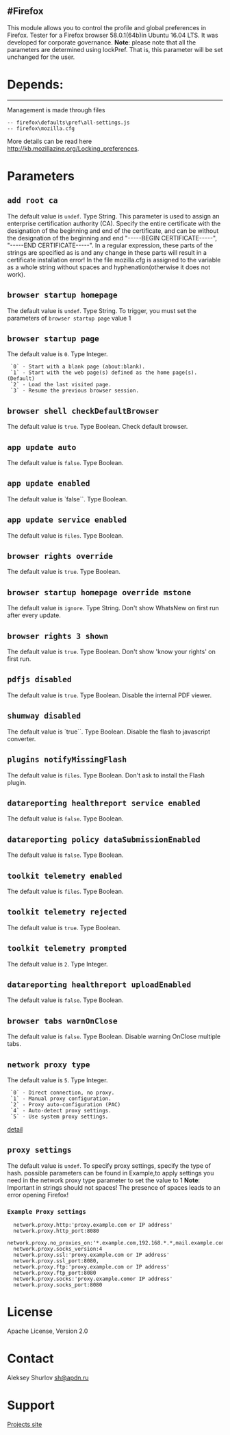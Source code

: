 
#Firefox
-------

This module allows you to control the profile and global preferences in Firefox. Tester for a Firefox browser 58.0.1(64b)in Ubuntu 16.04 LTS. It was developed for corporate governance.
**Note**: please note that all the parameters are determined using lockPref. That is, this parameter will be set unchanged for the user.

# Depends:
-------
 
Management is made through files 
```
-- firefox\defaults\pref\all-settings.js 
-- firefox\mozilla.cfg 
```
More details can be read here http://kb.mozillazine.org/Locking_preferences.


# Parameters

## `add root ca`
The default value is `undef`. Type String. This parameter is used to assign an enterprise certification authority (CA). 
Specify the entire certificate with the designation of the beginning and end of the certificate,
and can be without the designation of the beginning and end "-----BEGIN CERTIFICATE-----", "-----END CERTIFICATE-----".
In a regular expression, these parts of the strings are specified as is and any change in these parts will result in a certificate installation error!
In the file mozilla.cfg is assigned to the variable as a whole string without spaces and hyphenation(otherwise it does not work).

## `browser startup homepage`
The default value is `undef`. Type String. To trigger, you must set the parameters of `browser startup page` value 1 

## `browser startup page`
The default value is `0`. Type Integer. 
```
 `0` - Start with a blank page (about:blank).
 `1` - Start with the web page(s) defined as the home page(s). (Default) 
 `2` - Load the last visited page.
 `3` - Resume the previous browser session.
```

## `browser shell checkDefaultBrowser`
The default value is `true`. Type Boolean. Check default browser.

## `app update auto`
The default value is `false`. Type Boolean.

## `app update enabled`
The default value is `false``. Type Boolean.

## `app update service enabled`
The default value is `files`. Type Boolean.

## `browser rights override`
The default value is `true`. Type Boolean.

## `browser startup homepage override mstone`
The default value is `ignore`. Type String. Don't show WhatsNew on first run after every update.

## `browser rights 3 shown` 
The default value is `true`. Type Boolean. Don't show 'know your rights' on first run.

## `pdfjs disabled`
The default value is `true`. Type Boolean. Disable the internal PDF viewer.

## `shumway disabled`
The default value is `true``. Type Boolean. Disable the flash to javascript converter.

## `plugins notifyMissingFlash`
The default value is `files`. Type Boolean. Don't ask to install the Flash plugin.

## `datareporting healthreport service enabled`
The default value is `false`. Type Boolean.

## `datareporting policy dataSubmissionEnabled`
The default value is `false`. Type Boolean.

## `toolkit telemetry enabled`
The default value is `files`. Type Boolean.

## `toolkit telemetry rejected`
The default value is `true`. Type Boolean.

## `toolkit telemetry prompted`
The default value is `2`. Type Integer.

## `datareporting healthreport uploadEnabled`
The default value is `false`. Type Boolean.

## `browser tabs warnOnClose`
The default value is `false`. Type Boolean. Disable warning OnClose multiple tabs.

## `network proxy type`
The default value is `5`. Type Integer. 
```
 `0` - Direct connection, no proxy.
 `1` - Manual proxy configuration.
 `2` - Proxy auto-configuration (PAC)
 `4` - Auto-detect proxy settings.
 `5` - Use system proxy settings.
```
[detail](http://kb.mozillazine.org/Network.proxy.type)

## `proxy settings`
The default value is `undef`. To specify proxy settings, specify the type of hash. possible parameters can be found in Example,to apply settings you need in the network proxy type parameter to set the value to 1 
**Note**: Important in strings should not spaces! The presence of spaces leads to an error opening Firefox!

### `Example Proxy settings`
```
  network.proxy.http:'proxy.example.com or IP address'
  network.proxy.http_port:8080
  network.proxy.no_proxies_on:'*.example.com,192.168.*.*,mail.example.com' 
  network.proxy.socks_version:4
  network.proxy.ssl:'proxy.example.com or IP address'
  network.proxy.ssl_port:8080,
  network.proxy.ftp:'proxy.example.com or IP address'
  network.proxy.ftp_port:8080
  network.proxy.socks:'proxy.example.comor IP address'
  network.proxy.socks_port:8080
```


# License

Apache License, Version 2.0

# Contact

Aleksey Shurlov sh@apdn.ru

# Support


 [Projects site](https://github.com/alex-shu/puppet-firefox)
 
